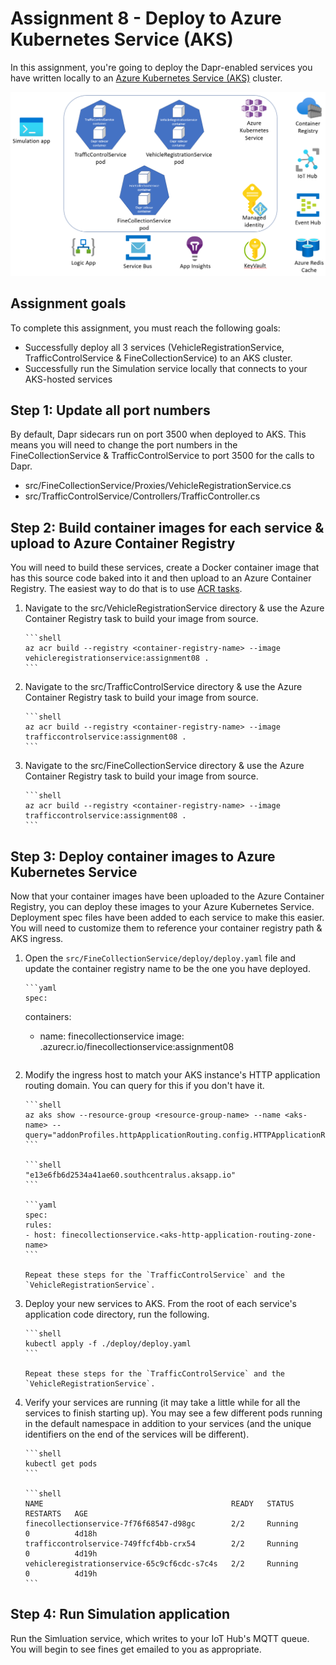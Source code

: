 # Assignment 8 - Deploy to Azure Kubernetes Service (AKS)

In this assignment, you're going to deploy the Dapr-enabled services you have written locally to an [Azure Kubernetes Service (AKS)](https://docs.microsoft.com/en-us/azure/aks/) cluster.

![architecture](./img/architecture.png)

## Assignment goals

To complete this assignment, you must reach the following goals:

- Successfully deploy all 3 services (VehicleRegistrationService, TrafficControlService & FineCollectionService) to an AKS cluster.
- Successfully run the Simulation service locally that connects to your AKS-hosted services

## Step 1: Update all port numbers

By default, Dapr sidecars run on port 3500 when deployed to AKS. This means you will need to change the port numbers in the FineCollectionService & TrafficControlService to port 3500 for the calls to Dapr.

- src/FineCollectionService/Proxies/VehicleRegistrationService.cs
- src/TrafficControlService/Controllers/TrafficController.cs

## Step 2: Build container images for each service & upload to Azure Container Registry

You will need to build these services, create a Docker container image that has this source code baked into it and then upload
to an Azure Container Registry. The easiest way to do that is to use [ACR tasks](https://docs.microsoft.com/en-us/azure/container-registry/container-registry-tasks-overview).

1. 	Navigate to the src/VehicleRegistrationService directory & use the Azure Container Registry task to build your image from source.

		```shell
		az acr build --registry <container-registry-name> --image vehicleregistrationservice:assignment08 .
		```

1. 	Navigate to the src/TrafficControlService directory & use the Azure Container Registry task to build your image from source.

		```shell
		az acr build --registry <container-registry-name> --image trafficcontrolservice:assignment08 .
		```

1. 	Navigate to the src/FineCollectionService directory & use the Azure Container Registry task to build your image from source.

		```shell
		az acr build --registry <container-registry-name> --image trafficcontrolservice:assignment08 .		
		```

## Step 3: Deploy container images to Azure Kubernetes Service

Now that your container images have been uploaded to the Azure Container Registry, you can deploy these images to your Azure
Kubernetes Service. Deployment spec files have been added to each service to make this easier. You will need to customize them
to reference your container registry path & AKS ingress.

1.	Open the `src/FineCollectionService/deploy/deploy.yaml` file and update the container registry name to be the one you have deployed.

		```yaml
		spec:
      containers:
      - name: finecollectionservice
        image: <container-registry-name>.azurecr.io/finecollectionservice:assignment08
		```

1.	Modify the ingress host to match your AKS instance's HTTP application routing domain. You can query for this if you don't have it.

		```shell
		az aks show --resource-group <resource-group-name> --name <aks-name> --query="addonProfiles.httpApplicationRouting.config.HTTPApplicationRoutingZoneName"
		```

		```shell
		"e13e6fb6d2534a41ae60.southcentralus.aksapp.io"
		```

		```yaml
		spec:
		rules:
		- host: finecollectionservice.<aks-http-application-routing-zone-name>
		```

		Repeat these steps for the `TrafficControlService` and the `VehicleRegistrationService`.

1. 	Deploy your new services to AKS. From the root of each service's application code directory, run the following.

		```shell
		kubectl apply -f ./deploy/deploy.yaml
		```

		Repeat these steps for the `TrafficControlService` and the `VehicleRegistrationService`.

1.	Verify your services are running (it may take a little while for all the services to finish starting up). You may see
		a few different pods running in the default namespace in addition to your services (and the unique identifiers on the
		end of the services will be different).

		```shell
		kubectl get pods
		```

		```shell
		NAME                                          READY   STATUS             RESTARTS   AGE  
		finecollectionservice-7f76f68547-d98gc        2/2     Running            0          4d18h
		trafficcontrolservice-749ffcf4bb-crx54        2/2     Running            0          4d19h
		vehicleregistrationservice-65c9cf6cdc-s7c4s   2/2     Running            0          4d19h
		```

## Step 4: Run Simulation application

Run the Simluation service, which writes to your IoT Hub's MQTT queue. You will begin to see fines get emailed to you as
appropriate.
